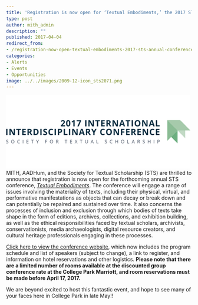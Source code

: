 ```yaml
---
title: 'Registration is now open for ‘Textual Embodiments,’ the 2017 STS annual conference!'
type: post
author: mith_admin
description: ""
published: 2017-04-04
redirect_from: 
- /registration-now-open-textual-embodiments-2017-sts-annual-conference/
categories:
- Alerts
- Events
- Opportunities
image: ../../images/2009-12-icon_sts2071.png
---
```

![](../../images/2009-12-icon_sts2071.png)MITH, AADHum, and the Society for Textual Scholarship (STS) are thrilled to announce that registration is now open for the forthcoming annual STS conference, [_Textual Embodiments_](http://mith.umd.edu/research/textual-embodiments-sts-2017/). The conference will engage a range of issues involving the materiality of texts, including their physical, virtual, and performative manifestations as objects that can decay or break down and can potentially be repaired and sustained over time. It also concerns the processes of inclusion and exclusion through which bodies of texts take shape in the form of editions, archives, collections, and exhibition building, as well as the ethical responsibilities faced by textual scholars, archivists, conservationists, media archaeologists, digital resource creators, and cultural heritage professionals engaging in these processes.

[Click here to view the conference website](http://mith.umd.edu/sts2017), which now includes the program schedule and list of speakers (subject to change), a link to register, and information on hotel reservations and other logistics. **Please note that there are a limited number of rooms available at the discounted group conference rate at the College Park Marriott, and room reservations must be made before April 17, 2017.**

We are beyond excited to host this fantastic event, and hope to see many of your faces here in College Park in late May!!
